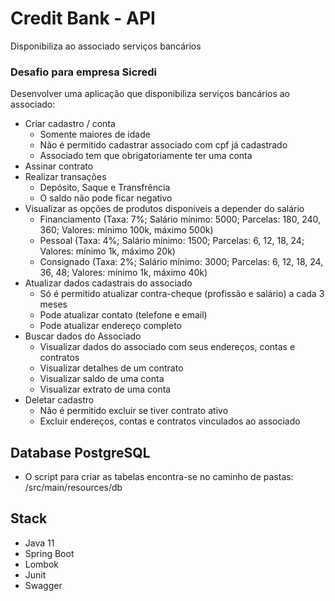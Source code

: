 # Credit Bank - API
Disponibiliza ao associado serviços bancários​

### Desafio para empresa Sicredi
Desenvolver uma aplicação que disponibiliza serviços bancários ao associado:

- Criar cadastro / conta
  - Somente maiores de idade
  - Não é permitido cadastrar associado com cpf já cadastrado
  - Associado tem que obrigatoriamente ter uma conta
- Assinar contrato  
- Realizar transações
  - Depósito, Saque e Transfrência
  - O saldo não pode ficar negativo
- Visualizar as opções de produtos disponíveis a depender do salário
  - Financiamento (Taxa: 7%; Salário mínimo: 5000; Parcelas: 180, 240, 360; Valores: mínimo 100k, máximo 500k)
  - Pessoal (Taxa: 4%; Salário mínimo: 1500; Parcelas: 6, 12, 18, 24; Valores: mínimo 1k, máximo 20k)
  - Consignado (Taxa: 2%; Salário mínimo: 3000; Parcelas: 6, 12, 18, 24, 36, 48; Valores: mínimo 1k, máximo 40k)
- Atualizar dados cadastrais do associado
  - Só é permitido atualizar contra-cheque (profissão e salário) a cada 3 meses 
  - Pode atualizar contato (telefone e email)
  - Pode atualizar endereço completo
- Buscar dados do Associado
  - Visualizar dados do associado com seus endereços, contas e contratos
  - Visualizar detalhes de um contrato
  - Visualizar saldo de uma conta
  - Visualizar extrato de uma conta
- Deletar cadastro
  - Não é permitido excluir se tiver contrato ativo
  - Excluir endereços, contas e contratos vinculados ao associado
  
## Database PostgreSQL
- O script para criar as tabelas encontra-se no caminho de pastas: /src/main/resources/db

## Stack

- Java 11
- Spring Boot
- Lombok
- Junit
- Swagger
